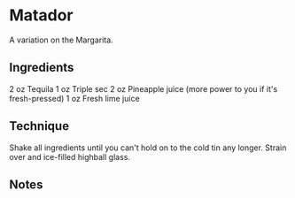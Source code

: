 Matador
===========

A variation on the Margarita.


Ingredients
-----------

2 oz Tequila
1 oz Triple sec
2 oz Pineapple juice (more power to you if it's fresh-pressed)
1 oz Fresh lime juice



Technique
-----------

Shake all ingredients until you can't hold on to the cold tin any longer. Strain over and ice-filled highball glass.


Notes
-----------

